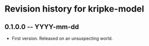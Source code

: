 # Revision history for kripke-model

## 0.1.0.0 -- YYYY-mm-dd

* First version. Released on an unsuspecting world.
